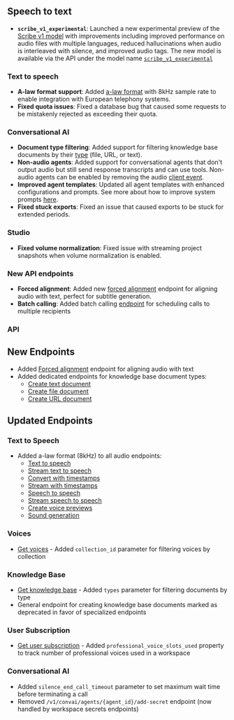 ## Speech to text

- **`scribe_v1_experimental`**: Launched a new experimental preview of the [Scribe v1 model](/docs/capabilities/speech-to-text) with improvements including improved performance on audio files with multiple languages, reduced hallucinations when audio is interleaved with silence, and improved audio tags. The new model is available via the API under the model name [`scribe_v1_experimental`](/docs/api-reference/speech-to-text/convert#request.body.model_id)

### Text to speech

- **A-law format support**: Added [a-law format](/docs/api-reference/text-to-speech/convert#request.query.output_format) with 8kHz sample rate to enable integration with European telephony systems.
- **Fixed quota issues**: Fixed a database bug that caused some requests to be mistakenly rejected as exceeding their quota.

### Conversational AI

- **Document type filtering**: Added support for filtering knowledge base documents by their [type](/docs/api-reference/knowledge-base/get-knowledge-base-list#request.query.types) (file, URL, or text).
- **Non-audio agents**: Added support for conversational agents that don't output audio but still send response transcripts and can use tools. Non-audio agents can be enabled by removing the audio [client event](/docs/conversational-ai/customization/events/client-events).
- **Improved agent templates**: Updated all agent templates with enhanced configurations and prompts. See more about how to improve system prompts [here](/docs/conversational-ai/best-practices/prompting-guide).
- **Fixed stuck exports**: Fixed an issue that caused exports to be stuck for extended periods.

### Studio

- **Fixed volume normalization**: Fixed issue with streaming project snapshots when volume normalization is enabled.

### New API endpoints

- **Forced alignment**: Added new [forced alignment](/docs/api-reference/forced-alignment) endpoint for aligning audio with text, perfect for subtitle generation.
- **Batch calling**: Added batch calling [endpoint](/docs/api-reference/conversations/create-batch-call) for scheduling calls to multiple recipients

### API

<Accordion title="View API changes">

## New Endpoints

- Added [Forced alignment](/docs/api-reference/forced-alignment) endpoint for aligning audio with text
- Added dedicated endpoints for knowledge base document types:
  - [Create text document](/docs/api-reference/knowledge-base/text)
  - [Create file document](/docs/api-reference/knowledge-base/file)
  - [Create URL document](/docs/api-reference/knowledge-base/url)

## Updated Endpoints

### Text to Speech

- Added a-law format (8kHz) to all audio endpoints:
  - [Text to speech](/docs/api-reference/text-to-speech/convert)
  - [Stream text to speech](/docs/api-reference/text-to-speech/convert-as-stream)
  - [Convert with timestamps](/docs/api-reference/text-to-speech/convert-with-timestamps)
  - [Stream with timestamps](/docs/api-reference/text-to-speech/stream-with-timestamps)
  - [Speech to speech](/docs/api-reference/speech-to-speech)
  - [Stream speech to speech](/docs/api-reference/speech-to-speech/stream)
  - [Create voice previews](/docs/api-reference/text-to-voice/create-previews)
  - [Sound generation](/docs/api-reference/sound-generation)

### Voices

- [Get voices](/docs/api-reference/voices/get-all) - Added `collection_id` parameter for filtering voices by collection

### Knowledge Base

- [Get knowledge base](/docs/api-reference/knowledge-base/get-knowledge-base-list) - Added `types` parameter for filtering documents by type
- General endpoint for creating knowledge base documents marked as deprecated in favor of specialized endpoints

### User Subscription

- [Get user subscription](/docs/api-reference/user/get-subscription) - Added `professional_voice_slots_used` property to track number of professional voices used in a workspace

### Conversational AI

- Added `silence_end_call_timeout` parameter to set maximum wait time before terminating a call
- Removed `/v1/convai/agents/{agent_id}/add-secret` endpoint (now handled by workspace secrets endpoints)

</Accordion>
